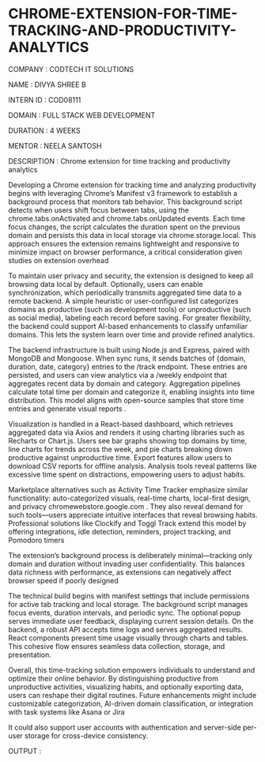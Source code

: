 # CHROME-EXTENSION-FOR-TIME-TRACKING-AND-PRODUCTIVITY-ANALYTICS

COMPANY : CODTECH IT SOLUTIONS

NAME : DIVYA SHREE B

INTERN ID : COD08111

DOMAIN : FULL STACK WEB DEVELOPMENT

DURATION : 4 WEEKS

MENTOR : NEELA SANTOSH

DESCRIPTION : Chrome extension for time tracking and productivity analytics

Developing a Chrome extension for tracking time and analyzing productivity begins with leveraging Chrome’s Manifest v3 framework to establish a background process that monitors tab behavior. This background script detects when users shift focus between tabs, using the chrome.tabs.onActivated and chrome.tabs.onUpdated events. Each time focus changes, the script calculates the duration spent on the previous domain and persists this data in local storage via chrome.storage.local. This approach ensures the extension remains lightweight and responsive to minimize impact on browser performance, a critical consideration given studies on extension overhead 

To maintain user privacy and security, the extension is designed to keep all browsing data local by default. Optionally, users can enable synchronization, which periodically transmits aggregated time data to a remote backend. A simple heuristic or user-configured list categorizes domains as productive (such as development tools) or unproductive (such as social media), labeling each record before saving. For greater flexibility, the backend could support AI-based enhancements to classify unfamiliar domains. This lets the system learn over time and provide refined analytics.

The backend infrastructure is built using Node.js and Express, paired with MongoDB and Mongoose. When sync runs, it sends batches of {domain, duration, date, category} entries to the /track endpoint. These entries are persisted, and users can view analytics via a /weekly endpoint that aggregates recent data by domain and category. Aggregation pipelines calculate total time per domain and categorize it, enabling insights into time distribution. This model aligns with open-source samples that store time entries and generate visual reports .

Visualization is handled in a React-based dashboard, which retrieves aggregated data via Axios and renders it using charting libraries such as Recharts or Chart.js. Users see bar graphs showing top domains by time, line charts for trends across the week, and pie charts breaking down productive against unproductive time. Export features allow users to download CSV reports for offline analysis. Analysis tools reveal patterns like excessive time spent on distractions, empowering users to adjust habits.

Marketplace alternatives such as Activity Time Tracker emphasize similar functionality: auto-categorized visuals, real-time charts, local-first design, and privacy 
chromewebstore.google.com
. They also reveal demand for such tools—users appreciate intuitive interfaces that reveal browsing habits. Professional solutions like Clockify and Toggl Track extend this model by offering integrations, idle detection, reminders, project tracking, and Pomodoro timers 

The extension’s background process is deliberately minimal—tracking only domain and duration without invading user confidentiality. This balances data richness with performance, as extensions can negatively affect browser speed if poorly designed 

The technical build begins with manifest settings that include permissions for active tab tracking and local storage. The background script manages focus events, duration intervals, and periodic sync. The optional popup serves immediate user feedback, displaying current session details. On the backend, a robust API accepts time logs and serves aggregated results. React components present time usage visually through charts and tables. This cohesive flow ensures seamless data collection, storage, and presentation.

Overall, this time-tracking solution empowers individuals to understand and optimize their online behavior. By distinguishing productive from unproductive activities, visualizing habits, and optionally exporting data, users can reshape their digital routines. Future enhancements might include customizable categorization, AI-driven domain classification, or integration with task systems like Asana or Jira 

It could also support user accounts with authentication and server-side per-user storage for cross-device consistency.

OUTPUT : 
